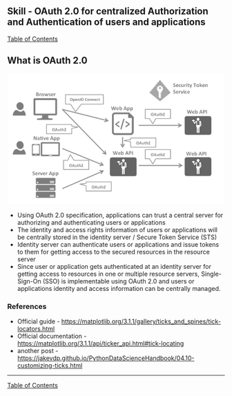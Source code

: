 ## Skill - OAuth 2.0 for centralized Authorization and Authentication of users and applications

[Table of Contents](https://nagasudhir.blogspot.com/2020/04/taming-python-table-of-contents.html)

## What is OAuth 2.0
![OAuth_2_big_picture.png](https://github.com/nagasudhirpulla/taming_python/raw/master/blog/skills/assets/img/OAuth_2_big_picture.png)
- Using OAuth 2.0 specification, applications can trust a central server for authorizing and authenticating users or applications
- The identity and access rights information of users or applications will be centrally stored in the identity server / Secure Token Service (STS)
- Identity server can authenticate users or applications and issue tokens to them for getting access to the secured resources in the resource server
- Since user or application gets authenticated at an identity server for getting access to resources in one or multiple resource servers, Single-Sign-On (SSO) is implementable using OAuth 2.0 and users or applications identity and access information can be centrally managed.

### References
* Official guide - https://matplotlib.org/3.1.1/gallery/ticks_and_spines/tick-locators.html
* Official documentation - https://matplotlib.org/3.1.1/api/ticker_api.html#tick-locating
* another post - https://jakevdp.github.io/PythonDataScienceHandbook/04.10-customizing-ticks.html

<hr/>

[Table of Contents](https://nagasudhir.blogspot.com/2020/04/taming-python-table-of-contents.html)



<!--stackedit_data:
eyJoaXN0b3J5IjpbLTgyMDY0MTkyMCwtOTgxNjQ3NDM5LC0yMD
k2ODk0NTQ5XX0=
-->